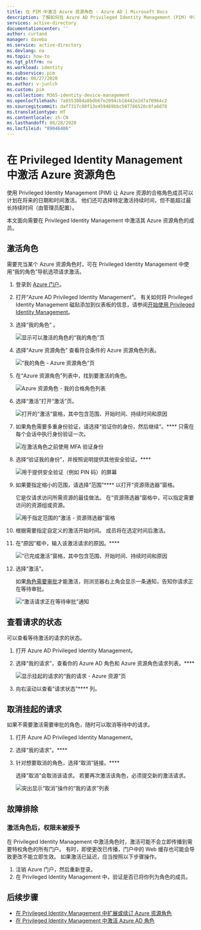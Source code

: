 ```yaml
---
title: 在 PIM 中激活 Azure 资源角色 - Azure AD | Microsoft Docs
description: 了解如何在 Azure AD Privileged Identity Management (PIM) 中激活 Azure 资源角色。
services: active-directory
documentationcenter: ''
author: curtand
manager: daveba
ms.service: active-directory
ms.devlang: na
ms.topic: how-to
ms.tgt_pltfrm: na
ms.workload: identity
ms.subservice: pim
ms.date: 08/27/2020
ms.author: v-junlch
ms.custom: pim
ms.collection: M365-identity-device-management
ms.openlocfilehash: 7a8553884a8bdb67e2094cb18442e2d7a70964c2
ms.sourcegitcommit: daf7317c80f13e459469bbc507786520c8fa6d70
ms.translationtype: HT
ms.contentlocale: zh-CN
ms.lasthandoff: 08/28/2020
ms.locfileid: "89046406"
---
```

# <a name="activate-my-azure-resource-roles-in-privileged-identity-management"></a>在 Privileged Identity Management 中激活 Azure 资源角色

使用 Privileged Identity Management (PIM) 让 Azure 资源的合格角色成员可以计划在将来的日期和时间激活。 他们还可选择特定激活持续时间，但不能超过最长持续时间（由管理员配置）。

本文面向需要在 Privileged Identity Management 中激活其 Azure 资源角色的成员。

## <a name="activate-a-role"></a>激活角色

需要充当某个 Azure 资源角色时，可在 Privileged Identity Management 中使用“我的角色”导航选项请求激活。 

1. 登录到 [Azure 门户](https://portal.azure.cn/)。

1. 打开“Azure AD Privileged Identity Management”。  有关如何将 Privileged Identity Management 磁贴添加到仪表板的信息，请参阅[开始使用 Privileged Identity Management](pim-getting-started.md)。

1. 选择“我的角色”  。

    ![显示可以激活的角色的“我的角色”页](./media/pim-resource-roles-activate-your-roles/resources-my-roles.png)

1. 选择“Azure 资源角色”  查看符合条件的 Azure 资源角色列表。

   ![“我的角色 - Azure 资源角色”页](./media/pim-resource-roles-activate-your-roles/resources-my-roles-azure-resources.png)

1. 在“Azure 资源角色”列表中，找到要激活的角色。 

    ![Azure 资源角色 - 我的合格角色列表](./media/pim-resource-roles-activate-your-roles/resources-my-roles-activate.png)

1. 选择“激活”打开“激活”页。

     ![打开的“激活”窗格，其中包含范围、开始时间、持续时间和原因](./media/pim-resource-roles-activate-your-roles/azure-role-eligible-activate.png)

1. 如果角色需要多重身份验证，请选择“验证你的身份，然后继续”。**** 只需在每个会话中执行身份验证一次。

    ![在激活角色之前使用 MFA 验证身份](./media/pim-resource-roles-activate-your-roles/resources-my-roles-mfa.png)

1. 选择“验证我的身份”，并按照说明提供其他安全验证。****

    ![用于提供安全验证（例如 PIN 码）的屏幕](./media/pim-resource-roles-activate-your-roles/resources-mfa-enter-code.png)

1. 如果要指定缩小的范围，请选择“范围”**** 以打开“资源筛选器”窗格。

    它是仅请求访问所需资源的最佳做法。 在“资源筛选器”窗格中，可以指定需要访问的资源组或资源。

    ![用于指定范围的“激活 - 资源筛选器”窗格](./media/pim-resource-roles-activate-your-roles/resources-my-roles-resource-filter.png)

1. 根据需要指定自定义的激活开始时间。 成员将在选定时间后激活。

1. 在“原因”框中，输入该激活请求的原因。****

    ![“已完成激活”窗格，其中包含范围、开始时间、持续时间和原因](./media/pim-resource-roles-activate-your-roles/resources-my-roles-activate-done.png)

1. 选择“激活”。

    如果[角色需要审批](pim-resource-roles-approval-workflow.md)才能激活，则浏览器右上角会显示一条通知，告知你请求正在等待审批。

    ![“激活请求正在等待审批”通知](./media/pim-resource-roles-activate-your-roles/resources-my-roles-activate-notification.png)

## <a name="view-the-status-of-your-requests"></a>查看请求的状态

可以查看等待激活的请求的状态。

1. 打开 Azure AD Privileged Identity Management。

1. 选择“我的请求”，查看你的 Azure AD 角色和 Azure 资源角色请求列表。****

    ![显示挂起的请求的“我的请求 - Azure 资源”页](./media/pim-resource-roles-activate-your-roles/resources-my-requests.png)

1. 向右滚动以查看“请求状态”**** 列。

## <a name="cancel-a-pending-request"></a>取消挂起的请求

如果不需要激活需要审批的角色，随时可以取消等待中的请求。

1. 打开 Azure AD Privileged Identity Management。

1. 选择“我的请求”。****

1. 针对想要取消的角色，选择“取消”链接。****

    选择“取消”会取消该请求。 若要再次激活该角色，必须提交新的激活请求。

   ![突出显示“取消”操作的“我的请求”列表](./media/pim-resource-roles-activate-your-roles/resources-my-requests-cancel.png)

## <a name="troubleshoot"></a>故障排除

### <a name="permissions-are-not-granted-after-activating-a-role"></a>激活角色后，权限未被授予

在 Privileged Identity Management 中激活角色时，激活可能不会立即传播到需要特权角色的所有门户。 有时，即使更改已传播，门户中的 Web 缓存也可能会导致更改不能立即生效。 如果激活已延迟，应当按照以下步骤操作。

1. 注销 Azure 门户，然后重新登录。
1. 在 Privileged Identity Management 中，验证是否已将你列为角色的成员。

## <a name="next-steps"></a>后续步骤

- [在 Privileged Identity Management 中扩展或续订 Azure 资源角色](pim-resource-roles-renew-extend.md)
- [在 Privileged Identity Management 中激活 Azure AD 角色](pim-how-to-activate-role.md)

